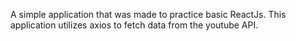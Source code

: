 A simple application that was made to practice basic ReactJs.
This application utilizes axios to fetch data from the youtube API.
